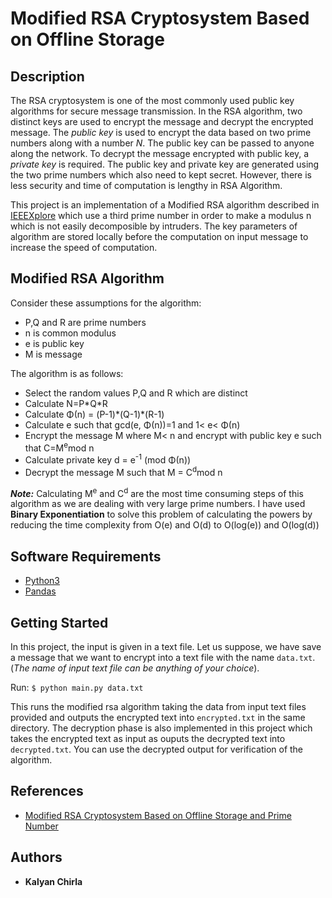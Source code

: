 # Modified RSA Cryptosystem Based on Offline Storage

## Description

The RSA cryptosystem is one of the most commonly used public key algorithms for secure message transmission. In the RSA algorithm, two distinct keys are used to encrypt the message and decrypt the encrypted message. The *public key* is used to encrypt the data based on two prime numbers along with a number *N*. The public key can be passed to anyone along the network. To decrypt the message encrypted with public key, a *private key* is required. The public key and private key are generated using the two prime numbers which also need to kept secret. However, there is less security and time of computation is lengthy in RSA Algorithm.

This project is an implementation of a Modified RSA algorithm described in [IEEEXplore](https://ieeexplore.ieee.org/document/6724176) which use a third prime number in order to make a modulus n which is not easily decomposible by intruders. The key parameters of algorithm are stored locally before the computation on input message to increase the speed of computation.

## Modified RSA Algorithm

Consider these assumptions for the algorithm:
- P,Q and R are prime numbers
- n is common modulus
- e is public key
- M is message

The algorithm is as follows:
- Select the random values P,Q and R which are distinct
- Calculate N=P\*Q\*R
- Calculate Φ(n) = (P-1)\*(Q-1)\*(R-1) 
- Calculate e such that gcd(e, Φ(n))=1 and 1< e< Φ(n)
- Encrypt the message M where M< n and encrypt with public key e such that C=M<sup>e</sup>mod n
- Calculate private key d = e<sup>-1</sup> (mod Φ(n))
- Decrypt the message M such that M = C<sup>d</sup>mod n

***Note:*** Calculating M<sup>e</sup> and C<sup>d</sup> are the most time consuming steps of this algorithm as we are dealing with very large prime numbers. I have used **Binary Exponentiation** to solve this problem of calculating the powers by reducing the time complexity from O(e) and O(d) to O(log(e)) and O(log(d))

## Software Requirements
- [Python3](https://www.python.org/downloads/)
- [Pandas](https://pandas.pydata.org/docs/getting_started/install.html)

## Getting Started

In this project, the input is given in a text file. Let us suppose, we have save a message that we want to encrypt into a text file with the name `data.txt`. (*The name of input text file can be anything of your choice*).

Run: `$ python main.py data.txt`

This runs the modified rsa algorithm taking the data from input text files provided and outputs the encrypted text into `encrypted.txt` in the same directory. The decryption phase is also implemented in this project which takes the encrypted text as input as ouputs the decrypted text into `decrypted.txt`. You can use the decrypted output for verification of the algorithm.

## References
- [Modified RSA Cryptosystem Based on Offline Storage and Prime Number](https://ieeexplore.ieee.org/document/6724176)

## Authors
* **Kalyan Chirla**